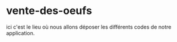 # vente-des-oeufs
ici c'est le lieu où nous allons déposer les différents codes de notre application.
